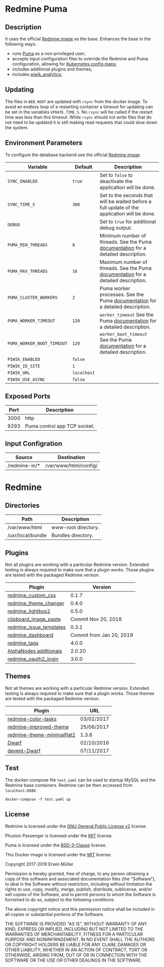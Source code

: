 # Redmine Puma

## Description

It uses the official [Redmine image](https://hub.docker.com/_/redmine/) as the base. Enhances the base in the following ways:

- runs [Puma](http://puma.io/) as a non-privileged user;
- accepts input configuration files to override the Redmine and Puma configuration, allowing for [Kubernetes config maps](https://kubernetes.io/docs/tasks/configure-pod-container/configure-pod-configmap/#add-configmap-data-to-a-volume);
- includes additional plugins and themes;
- includes [piwik_analytics](https://github.com/berkes/piwik_analytics);

## Updating

The files in `WEB_ROOT` are updated with `rsync` from the docker image.
To avoid an endless loop of a restarting container a timeout for updating
can be set in the variables `UPDATE_TIME_S`. No `rsync` will be called if
the restart time was less than this timeout. While `rsync` should not write
files that do not need to be updated it is still making read requests that 
could slow down the system.

## Environment Parameters

To configure the database backend see the official [Redmine image](https://hub.docker.com/_/redmine/).

| Variable | Default | Description |
| ------------- | ------------- | ----- |
| `SYNC_ENABLED`  | `true` | Set to `false` to deactivate the application will be done. |
| `SYNC_TIME_S`  | `300` | Set to the seconds that will be waited before a full update of the application will be done. |
| `DEBUG`  |  | Set to `true` for additional debug output. |
| `PUMA_MIN_THREADS` | `8` | Minimum number of threads. See the Puma [documentation](https://github.com/puma/puma/blob/master/examples/config.rb) for a detailed description. |
| `PUMA_MAX_THREADS` | `16` | Maximum number of threads. See the Puma [documentation](https://github.com/puma/puma/blob/master/examples/config.rb) for a detailed description. |
| `PUMA_CLUSTER_WORKERS` | `2` | Puma worker processes. See the Puma [documentation](https://github.com/puma/puma/blob/master/examples/config.rb) for a detailed description. |
| `PUMA_WORKER_TIMEOUT` | `120` | `worker_timeout` See the Puma [documentation](https://github.com/puma/puma/blob/master/examples/config.rb) for a detailed description. |
| `PUMA_WORKER_BOOT_TIMEOUT` | `120` | `worker_boot_timeout` See the Puma [documentation](https://github.com/puma/puma/blob/master/examples/config.rb) for a detailed description. |
| `PIWIK_ENABLED` | `false` | |
| `PIWIK_ID_SITE` | `1` | |
| `PIWIK_URL` | `localhost`  | |
| `PIWIK_USE_ASYNC` | `false` | |

## Exposed Ports

| Port | Description |
| ------------- | ----- |
| 3000  | http |
| 9293  | Puma control app TCP socket. |

## Input Configration

| Source | Destination |
| ------------- | ------------- |
| /redmine-in/* | /var/www/html/config/ |

# Redmine

## Directories

| Path | Description |
| ------------- | ----- |
| /var/www/html  | www-root directory. |
| /usr/local/bundle | Bundles directory. |

## Plugins

Not all plugins are working with a particular Redmine version. Extended testing is always required to make sure that a plugin works. Those plugins are tested with the packaged Redmine version.

| Plugin | Version |
| --- | --- |
| [redmine_custom_css](https://github.com/martin-denizet/redmine_custom_css) | 0.1.7 |
| [redmine_theme_changer](https://github.com/haru/redmine_theme_changer) | 0.4.0 |
| [redmine_lightbox2](https://github.com/paginagmbh/redmine_lightbox2) | 0.5.0 |
| [clipboard_image_paste](https://github.com/Utopism/clipboard_image_paste) | Commit Nov 20, 2018 |
| [redmine_issue_templates](https://github.com/akiko-pusu/redmine_issue_templates) | 0.3.1 |
| [redmine_dashboard](https://github.com/jgraichen/redmine_dashboard) | Commit from Jan 20, 2019 |
| [redmine_tags](https://github.com/ixti/redmine_tags) | 4.0.0 |
| [AlphaNodes additionals](https://github.com/AlphaNodes/additionals) | 2.0.20 |
| [redmine_oauth2_login](https://github.com/devent/redmine_oauth2_login) | 3.0.0 |

## Themes

Not all themes are working with a particular Redmine version. Extended testing is always required to make sure that a plugin works. Those themes are tested with the packaged Redmine version.

| Plugin | URL |
| --- | --- |
| [redmine-color-tasks](https://github.com/oklas/redmine-color-tasks) |  03/02/2017 |
| [redmine-improved-theme](https://github.com/FabriceSalvaire/redmine-improved-theme) | 25/06/2017  |
| [redmine-theme-minimalflat2](https://github.com/akabekobeko/redmine-theme-minimalflat2) | 1.3.6 |
| [Dwarf](https://github.com/themondays/Dwarf) |  02/10/2016 |
| [devent-Dwarf](https://github.com/devent/Dwarf) | 07/11/2017  |

## Test

The docker-compose file `test.yaml` can be used to startup MySQL and the Redmine base containers. Redmine can be then accessed from `localhost:8080`.
```
docker-compose -f test.yaml up
```

## License

Redmine is licensed under the [GNU General Public License v2](http://www.redmine.org/) license.

Phusion Passenger is licensed under the [MIT](https://github.com/phusion/passenger/blob/stable-5.1/LICENSE) license.

Puma is licensed under the [BSD-3-Clause](https://github.com/puma/puma/blob/master/LICENSE) license.

This Docker image is licensed under the [MIT](https://opensource.org/licenses/MIT) license.

Copyright 2017-2019 Erwin Müller

Permission is hereby granted, free of charge, to any person obtaining a copy of this software and associated documentation files (the "Software"), to deal in the Software without restriction, including without limitation the rights to use, copy, modify, merge, publish, distribute, sublicense, and/or sell copies of the Software, and to permit persons to whom the Software is furnished to do so, subject to the following conditions:

The above copyright notice and this permission notice shall be included in all copies or substantial portions of the Software.

THE SOFTWARE IS PROVIDED "AS IS", WITHOUT WARRANTY OF ANY KIND, EXPRESS OR IMPLIED, INCLUDING BUT NOT LIMITED TO THE WARRANTIES OF MERCHANTABILITY, FITNESS FOR A PARTICULAR PURPOSE AND NONINFRINGEMENT. IN NO EVENT SHALL THE AUTHORS OR COPYRIGHT HOLDERS BE LIABLE FOR ANY CLAIM, DAMAGES OR OTHER LIABILITY, WHETHER IN AN ACTION OF CONTRACT, TORT OR OTHERWISE, ARISING FROM, OUT OF OR IN CONNECTION WITH THE SOFTWARE OR THE USE OR OTHER DEALINGS IN THE SOFTWARE.
